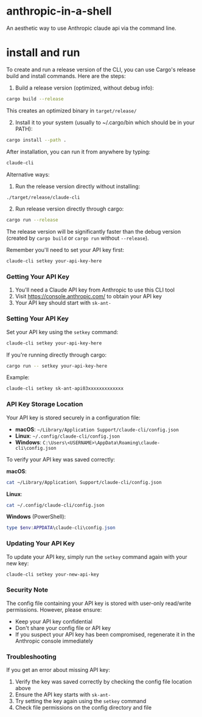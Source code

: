 # anthropic-in-a-shell
An aesthetic way to use Anthropic claude api via the command line.

# install and run
To create and run a release version of the CLI, you can use Cargo's release build and install commands. Here are the steps:

1. Build a release version (optimized, without debug info):
```bash
cargo build --release
```
This creates an optimized binary in `target/release/`

2. Install it to your system (usually to ~/.cargo/bin which should be in your PATH):
```bash
cargo install --path .
```

After installation, you can run it from anywhere by typing:
```bash
claude-cli
```

Alternative ways:

1. Run the release version directly without installing:
```bash
./target/release/claude-cli
```

2. Run release version directly through cargo:
```bash
cargo run --release
```

The release version will be significantly faster than the debug version (created by `cargo build` or `cargo run` without `--release`).

Remember you'll need to set your API key first:
```bash
claude-cli setkey your-api-key-here
```

### Getting Your API Key
1. You'll need a Claude API key from Anthropic to use this CLI tool
2. Visit https://console.anthropic.com/ to obtain your API key
3. Your API key should start with `sk-ant-`

### Setting Your API Key

Set your API key using the `setkey` command:
```bash
claude-cli setkey your-api-key-here
```

If you're running directly through cargo:
```bash
cargo run -- setkey your-api-key-here
```

Example:
```bash
claude-cli setkey sk-ant-api03xxxxxxxxxxxxx
```

### API Key Storage Location

Your API key is stored securely in a configuration file:

- **macOS**: `~/Library/Application Support/claude-cli/config.json`
- **Linux**: `~/.config/claude-cli/config.json`
- **Windows**: `C:\Users\<USERNAME>\AppData\Roaming\claude-cli\config.json`

To verify your API key was saved correctly:

**macOS**:
```bash
cat ~/Library/Application\ Support/claude-cli/config.json
```

**Linux**:
```bash
cat ~/.config/claude-cli/config.json
```

**Windows** (PowerShell):
```powershell
type $env:APPDATA\claude-cli\config.json
```

### Updating Your API Key

To update your API key, simply run the `setkey` command again with your new key:
```bash
claude-cli setkey your-new-api-key
```

### Security Note

The config file containing your API key is stored with user-only read/write permissions. However, please ensure:
- Keep your API key confidential
- Don't share your config file or API key
- If you suspect your API key has been compromised, regenerate it in the Anthropic console immediately

### Troubleshooting

If you get an error about missing API key:
1. Verify the key was saved correctly by checking the config file location above
2. Ensure the API key starts with `sk-ant-`
3. Try setting the key again using the `setkey` command
4. Check file permissions on the config directory and file